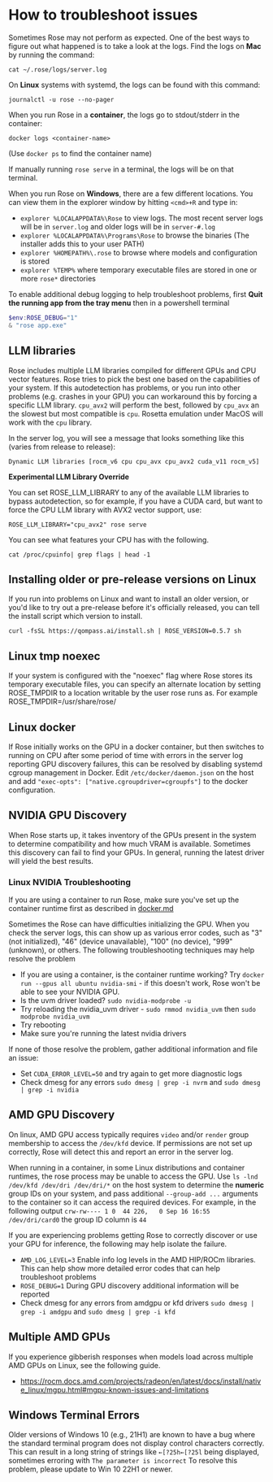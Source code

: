 # How to troubleshoot issues

Sometimes Rose may not perform as expected. One of the best ways to figure out what happened is to take a look at the logs. Find the logs on **Mac** by running the command:

```shell
cat ~/.rose/logs/server.log
```

On **Linux** systems with systemd, the logs can be found with this command:

```shell
journalctl -u rose --no-pager
```

When you run Rose in a **container**, the logs go to stdout/stderr in the container:

```shell
docker logs <container-name>
```

(Use `docker ps` to find the container name)

If manually running `rose serve` in a terminal, the logs will be on that terminal.

When you run Rose on **Windows**, there are a few different locations. You can view them in the explorer window by hitting `<cmd>+R` and type in:
- `explorer %LOCALAPPDATA%\Rose` to view logs.  The most recent server logs will be in `server.log` and older logs will be in `server-#.log` 
- `explorer %LOCALAPPDATA%\Programs\Rose` to browse the binaries (The installer adds this to your user PATH)
- `explorer %HOMEPATH%\.rose` to browse where models and configuration is stored
- `explorer %TEMP%` where temporary executable files are stored in one or more `rose*` directories

To enable additional debug logging to help troubleshoot problems, first **Quit the running app from the tray menu** then in a powershell terminal

```powershell
$env:ROSE_DEBUG="1"
& "rose app.exe"
```


## LLM libraries

Rose includes multiple LLM libraries compiled for different GPUs and CPU vector features. Rose tries to pick the best one based on the capabilities of your system. If this autodetection has problems, or you run into other problems (e.g. crashes in your GPU) you can workaround this by forcing a specific LLM library. `cpu_avx2` will perform the best, followed by `cpu_avx` an the slowest but most compatible is `cpu`. Rosetta emulation under MacOS will work with the `cpu` library. 

In the server log, you will see a message that looks something like this (varies from release to release):

```
Dynamic LLM libraries [rocm_v6 cpu cpu_avx cpu_avx2 cuda_v11 rocm_v5]
```

**Experimental LLM Library Override**

You can set ROSE_LLM_LIBRARY to any of the available LLM libraries to bypass autodetection, so for example, if you have a CUDA card, but want to force the CPU LLM library with AVX2 vector support, use:

```shell
ROSE_LLM_LIBRARY="cpu_avx2" rose serve
```

You can see what features your CPU has with the following.

```shell
cat /proc/cpuinfo| grep flags | head -1
```

## Installing older or pre-release versions on Linux

If you run into problems on Linux and want to install an older version, or you'd like to try out a pre-release before it's officially released, you can tell the install script which version to install.

```shell
curl -fsSL https://qompass.ai/install.sh | ROSE_VERSION=0.5.7 sh
```

## Linux tmp noexec 

If your system is configured with the "noexec" flag where Rose stores its temporary executable files, you can specify an alternate location by setting ROSE_TMPDIR to a location writable by the user rose runs as. For example ROSE_TMPDIR=/usr/share/rose/

## Linux docker

If Rose initially works on the GPU in a docker container, but then switches to running on CPU after some period of time with errors in the server log reporting GPU discovery failures, this can be resolved by disabling systemd cgroup management in Docker.  Edit `/etc/docker/daemon.json` on the host and add `"exec-opts": ["native.cgroupdriver=cgroupfs"]` to the docker configuration.

## NVIDIA GPU Discovery

When Rose starts up, it takes inventory of the GPUs present in the system to determine compatibility and how much VRAM is available.  Sometimes this discovery can fail to find your GPUs.  In general, running the latest driver will yield the best results.

### Linux NVIDIA Troubleshooting

If you are using a container to run Rose, make sure you've set up the container runtime first as described in [docker.md](./docker.md)

Sometimes the Rose can have difficulties initializing the GPU. When you check the server logs, this can show up as various error codes, such as "3" (not initialized), "46" (device unavailable), "100" (no device), "999" (unknown), or others. The following troubleshooting techniques may help resolve the problem

- If you are using a container, is the container runtime working?  Try `docker run --gpus all ubuntu nvidia-smi` - if this doesn't work, Rose won't be able to see your NVIDIA GPU.
- Is the uvm driver loaded? `sudo nvidia-modprobe -u`
- Try reloading the nvidia_uvm driver - `sudo rmmod nvidia_uvm` then `sudo modprobe nvidia_uvm`
- Try rebooting
- Make sure you're running the latest nvidia drivers

If none of those resolve the problem, gather additional information and file an issue:
- Set `CUDA_ERROR_LEVEL=50` and try again to get more diagnostic logs
- Check dmesg for any errors `sudo dmesg | grep -i nvrm` and `sudo dmesg | grep -i nvidia`


## AMD GPU Discovery

On linux, AMD GPU access typically requires `video` and/or `render` group membership to access the `/dev/kfd` device.  If permissions are not set up correctly, Rose will detect this and report an error in the server log.

When running in a container, in some Linux distributions and container runtimes, the rose process may be unable to access the GPU.  Use `ls -lnd /dev/kfd /dev/dri /dev/dri/*` on the host system to determine the **numeric** group IDs on your system, and pass additional `--group-add ...` arguments to the container so it can access the required devices.   For example, in the following output `crw-rw---- 1 0  44 226,   0 Sep 16 16:55 /dev/dri/card0` the group ID column is `44` 

If you are experiencing problems getting Rose to correctly discover or use your GPU for inference, the following may help isolate the failure.
- `AMD_LOG_LEVEL=3` Enable info log levels in the AMD HIP/ROCm libraries.  This can help show more detailed error codes that can help troubleshoot problems
- `ROSE_DEBUG=1` During GPU discovery additional information will be reported
- Check dmesg for any errors from amdgpu or kfd drivers `sudo dmesg | grep -i amdgpu` and `sudo dmesg | grep -i kfd`

## Multiple AMD GPUs

If you experience gibberish responses when models load across multiple AMD GPUs on Linux, see the following guide.

- https://rocm.docs.amd.com/projects/radeon/en/latest/docs/install/native_linux/mgpu.html#mgpu-known-issues-and-limitations

## Windows Terminal Errors

Older versions of Windows 10 (e.g., 21H1) are known to have a bug where the standard terminal program does not display control characters correctly.  This can result in a long string of strings like `←[?25h←[?25l` being displayed, sometimes erroring with `The parameter is incorrect`  To resolve this problem, please update to Win 10 22H1 or newer.
